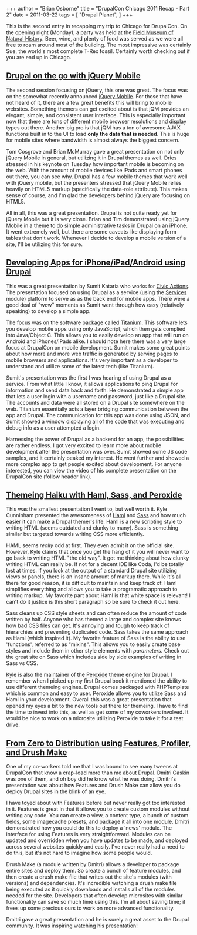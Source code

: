 +++
author = "Brian Osborne"
title = "DrupalCon Chicago 2011 Recap - Part 2"
date = 2011-03-22
tags = [
  "Drupal Planet",
]
+++

This is the second entry in recapping my trip to Chicago for DrupalCon. On the opening night (Monday), a party was held at the [Field Museum of Natural History](http://fieldmuseum.org/). Beer, wine, and plenty of food was served as we were all free to roam around most of the building. The most impressive was certainly Sue, the world's most complete T-Rex fossil. Certainly worth checking out if you are end up in Chicago.

[Drupal on the go with jQuery Mobile](http://chicago2011.drupal.org/sessions/drupal-go-jquery-mobile)
-----------------------------------------------------------------------------------------------------

The second session focusing on jQuery, this one was great. The focus was on the somewhat recently announced [jQuery Mobile](http://jquerymobile.com/). For those that have not heard of it, there are a few great benefits this will bring to mobile websites. Something themers can get excited about is that jQM provides an elegant, simple, and consistent user interface. This is especially important now that there are tons of different mobile browser resolutions and display types out there. Another big pro is that jQM has a ton of awesome AJAX functions built in to the UI to load **only the data that is needed**. This is huge for mobile sites where bandwidth is almost always the biggest concern.

Tom Cosgrove and Brian McMurray gave a great presentation on not only jQuery Mobile in general, but utilizing it in Drupal themes as well. Dries stressed in his keynote on Tuesday how important mobile is becoming on the web. With the amount of mobile devices like iPads and smart phones out there, you can see why. Drupal has a few mobile themes that work well with jQuery mobile, but the presenters stressed that jQuery Mobile relies heavily on HTML5 markup (specifically the data-role attribute). This makes sense of course, and I'm glad the developers behind jQuery are focusing on HTML5.

All in all, this was a great presentation. Drupal is not quite ready yet for jQuery Mobile but it is very close. Brian and Tim demonstrated using jQuery Mobile in a theme to do simple administrative tasks in Drupal on an iPhone. It went extremely well, but there are some caveats like displaying form tables that don't work. Whenever I decide to develop a mobile version of a site, I'll be utilizing this for sure.

[Developing Apps for iPhone/iPad/Android using Drupal](http://chicago2011.drupal.org/sessions/developing-apps-iphone-ipad-android-using-drupal-base-system)
-----------------------------------------------------------------------------------------------------------------------------------------------------------

This was a great presentation by Sumit Kataria who works for [Civic Actions](http://civicactions.com/). The presentation focused on using Drupal as a service (using the [Services](http://drupal.org/project/services) module) platform to serve as as the back end for mobile apps. There were a good deal of "wow" moments as Sumit went through how easy (relatively speaking) to develop a simple app.

The focus was on the software package called [Titanium](http://developer.appcelerator.com/titanium-plus). This software lets you develop mobile apps using only JavaScript, which then gets complied into Java/Object C. This allows you to easily develop an app that will run on Android and iPhones/iPads alike. I should note here there was a very large focus at DrupalCon on mobile development. Sumit makes some great points about how more and more web traffic is generated by serving pages to mobile browsers and applications. It's very important as a developer to understand and utilize some of the latest tech (like Titanium).

Sumit's presentation was the first I was hearing of using Drupal as a service. From what little I know, it allows applications to ping Drupal for information and send data back and forth. He demonstrated a simple app that lets a user login with a username and password, just like a Drupal site. The accounts and data were all stored on a Drupal site somewhere on the web. Titanium essentially acts a layer bridging communication between the app and Drupal. The communication for this app was done using JSON, and Sumit showed a window displaying all of the code that was executing and debug info as a user attempted a login.

Harnessing the power of Drupal as a backend for an app, the possibilities are rather endless. I got very excited to learn more about mobile development after the presentation was over. Sumit showed some JS code samples, and it certainly peaked my interest. He went further and showed a more complex app to get people excited about development. For anyone interested, you can view the video of his complete presentation on the DrupalCon site (follow header link).

[Themeing Haiku with Haml, Sass, and Peroxide](http://chicago2011.drupal.org/sessions/themeing-haiku-haml-sass-and-peroxide)
----------------------------------------------------------------------------------------------------------------------------

This was the smallest presentation I went to, but well worth it. Kyle Cunninham presented the awesomeness of [Haml](http://haml-lang.com/) and [Sass](http://sass-lang.com/) and how much easier it can make a Drupal themer's life. Haml is a new scripting style to writing HTML (seems outdated and clunky to many). Sass is something similar but targeted towards writing CSS more efficiently.

HAML seems _really_ odd at first. They even admit it on the official site. However, Kyle claims that once you get the hang of it you will never want to go back to writing HTML "the old way". It got me thinking about how clunky writing HTML can really be. If not for a decent IDE like Coda, I'd be totally lost at times. If you look at the output of a standard Drupal site utilizing views or panels, there is an insane amount of markup there. While it's all there for good reason, it is difficult to maintain and keep track of. Haml simplifies everything and allows you to take a programatic approach to writing markup. My favorite part about Haml is that white space is relevant! I can't do it justice is this short paragraph so be sure to check it out here.

Sass cleans up CSS style sheets and can often reduce the amount of code written by half. Anyone who has themed a large and complex site knows how bad CSS files can get. It's annoying and tough to keep track of hierarchies and preventing duplicated code. Sass takes the same approach as Haml (which inspired it). My favorite feature of Sass is the ability to use 'functions', referred to as "mixins". This allows you to easily create base styles and include them in other style elements with _parameters._ Check out the great site on Sass which includes side by side examples of writing in Sass vs CSS.

Kyle is also the maintainer of the [Peroxide](http://drupal.org/project/peroxide) theme engine for Drupal. I remember when I picked up my first Drupal book it mentioned the ability to use different themeing engines. Drupal comes packaged with PHPTemplate which is common and easy to user. Peroxide allows you to utilize Sass and Haml in your development. Overall this was a great presentation that opened my eyes a bit to the new tools out there for themeing. I have to find the time to invest into this, as well as get some of my coworkers involved. It would be nice to work on a microsite utilizing Peroxide to take it for a test drive.

[From Zero to Distribution using Features, Profiler, and Drush Make](http://chicago2011.drupal.org/sessions/zero-distribution-using-features-profiler-and-drush-make)
---------------------------------------------------------------------------------------------------------------------------------------------------------------------

One of my co-workers told me that I was bound to see many tweens at DrupalCon that know a crap-load more than me about Drupal. Dmitri Gaskin was one of them, and oh boy did he know what he was doing. Dmitri's presentation was about how Features and Drush Make can allow you do deploy Drupal sites in the blink of an eye.

I have toyed about with Features before but never really got too interested in it. Features is great in that it allows you to create custom modules without writing any code. You can create a view, a content type, a bunch of custom fields, some imagecache presets, and package it all into one module. Dmitri demonstrated how you could do this to deploy a 'news' module. The interface for using Features is very straightforward. Modules can be updated and overridden when you have updates to be made, and deployed across several websites quickly and easily. I've never really had a need to do this, but it's not hard to imagine how some people would.

Drush Make (a module written by Dmitri) allows a developer to package entire sites and deploy them. So create a bunch of feature modules, and then create a drush make file that writes out the site's modules (with versions) and dependencies. It's incredible watching a drush make file being executed as it quickly downloads and installs all of the modules needed for the site. Developers that often develop microsites with similar functionality can save so much time using this. I'm all about saving time; it frees up some precious ours to work on more advanced functionality.

Dmitri gave a great presentation and he is surely a great asset to the Drupal community. It was inspiring watching his presentation!
